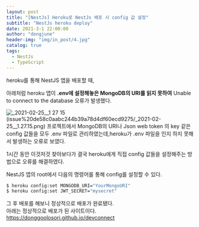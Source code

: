 ```yaml
---
layout: post
title: "[NestJs] Heroku로 NestJs 배포 시 config 값 설정"
subtitle: "NestJs heroku deploy"
date: 2021-3-1 22:00:00
author: "dongjune"
header-img: "img/in_post/4.jpg"
catalog: true
tags:
  - NestJs
  - TypeScript
---
```

heroku를 통해 NestJS 앱을 배포할 때,

아래처럼 heroku 앱이 **.env에 설정해놓은 MongoDB의 URI를 읽지 못하여** Unable to connect to the database 오류가 발생했다.  

![_2021-02-25__1 27 15](https://user-images.githubusercontent.com/53213397/109500312-6ff8cb80-7ad9-11eb-8e00-5d87402aef36.png)(issue%20de58c0aabc244b39a78d4df60ecd9275/_2021-02-25__1.27.15.png)
프로젝트에서 MongoDB의 URI나 Json web token 의 key 같은 config 값들을 모두 .env 파일로 관리하였는데,heroku가 .env 파일을 인지 하지 못해서 발생하는 오류로 보였다.  

1시간 동안 이것저것 찾아보다가 결국 heroku에게 직접 config 값들을 설정해주는 방법으로 오류를 해결하였다.

NestJS 앱의 root에서 다음의 명령어를 통해 config를 설정할 수 있다. 

```bash
$ heroku config:set MONGODB_URI="YourMongoURI"
$ heroku config:set JWT_SECRET="mysecret"
```

그 후 배포를 해보니 정상적으로 배포가 완료됐다.  
아래는 정상적으로 배포가 된 사이트이다.  
https://donggoolosori.github.io/devconnect
